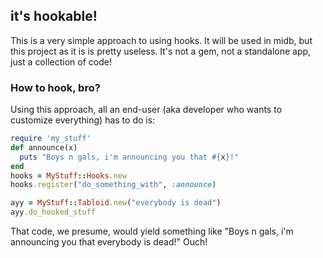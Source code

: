 ## it's hookable!
This is a very simple approach to using hooks. It will be used in midb, but this project as it is is pretty useless. It's
not a gem, not a standalone app, just a collection of code!

### How to hook, bro?
Using this approach, all an end-user (aka developer who wants to customize everything) has to do is:

```ruby
require 'my_stuff'
def announce(x)
  puts "Boys n gals, i'm announcing you that #{x}!"
end
hooks = MyStuff::Hooks.new
hooks.register("do_something_with", :announce)

ayy = MyStuff::Tabloid.new("everybody is dead")
ayy.do_hooked_stuff
```

That code, we presume, would yield something like "Boys n gals, i'm announcing you that everybody is dead!" Ouch!